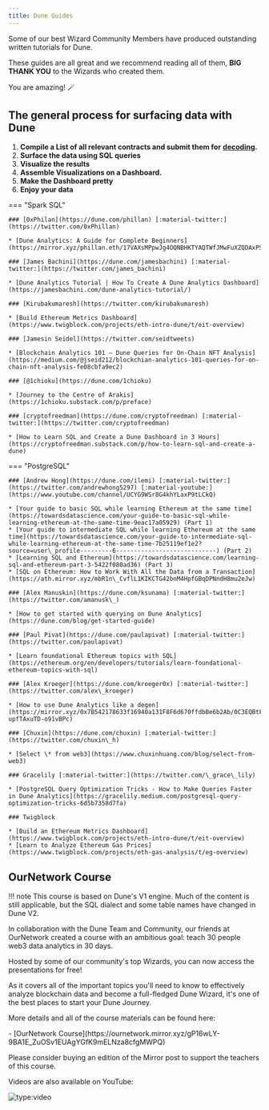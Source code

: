 ```yaml
---
title: Dune Guides
---
```


Some of our best Wizard Community Members have produced outstanding written tutorials for Dune.

These guides are all great and we recommend reading all of them, **BIG THANK YOU** to the Wizards who created them.

You are amazing! 🪄

## The general process for surfacing data with Dune

1. **Compile a List of all relevant contracts and submit them for** [**decoding**](../decoding-contracts.md)**.**
2. **Surface the data using SQL queries**
3. **Visualize the results**
4. **Assemble Visualizations on a Dashboard.**
5. **Make the Dashboard pretty**
6. **Enjoy your data**

=== "Spark SQL"
    
    ### [0xPhilan](https://dune.com/phillan) [:material-twitter:](https://twitter.com/0xPhillan)

    * [Dune Analytics: A Guide for Complete Beginners](https://mirror.xyz/phillan.eth/17VAXsMPpwJg4OQNBHKTYAQTWfJMwFuXZQDAxPStf0o)

    ### [James Bachini](https://dune.com/jamesbachini) [:material-twitter:](https://twitter.com/james_bachini)

    * [Dune Analytics Tutorial | How To Create A Dune Analytics Dashboard](https://jamesbachini.com/dune-analytics-tutorial/)

    ### [Kirubakumaresh](https://twitter.com/kirubakumaresh)

    * [Build Ethereum Metrics Dashboard](https://www.twigblock.com/projects/eth-intro-dune/t/eit-overview)

    ### [Jamesin Seidel](https://twitter.com/seidtweets)

    * [Blockchain Analytics 101 — Dune Queries for On-Chain NFT Analysis](https://medium.com/@jseid212/blockchian-analytics-101-queries-for-on-chain-nft-analysis-fe08cbfa9ec2)

    ### [@1chioku](https://dune.com/1chioku)

    * [Journey to the Centre of Arakis](https://1chioku.substack.com/p/preface)

    ### [cryptofreedman](https://dune.com/cryptofreedman) [:material-twitter:](https://twitter.com/cryptofreedman)

    * [How to Learn SQL and Create a Dune Dashboard in 3 Hours](https://cryptofreedman.substack.com/p/how-to-learn-sql-and-create-a-dune)

=== "PostgreSQL"

    ### [Andrew Hong](https://dune.com/ilemi) [:material-twitter:](https://twitter.com/andrewhong5297) [:material-youtube:](https://www.youtube.com/channel/UCYG9WSr8G4khYLaxP9tLCkQ)

    * [Your guide to basic SQL while learning Ethereum at the same time](https://towardsdatascience.com/your-guide-to-basic-sql-while-learning-ethereum-at-the-same-time-9eac17a05929) (Part 1)
    * [Your guide to intermediate SQL while learning Ethereum at the same time](https://towardsdatascience.com/your-guide-to-intermediate-sql-while-learning-ethereum-at-the-same-time-7b25119ef1e2?source=user\_profile---------6----------------------------) (Part 2)
    * [Learning SQL and Ethereum](https://towardsdatascience.com/learning-sql-and-ethereum-part-3-5422f080ad36) (Part 3)
    * [SQL on Ethereum: How to Work With All the Data from a Transaction](https://ath.mirror.xyz/mbR1n\_CvflL1KIKCTG42bnM4HpfGBqDPNndH8mu2eJw)

    ### [Alex Manuskin](https://dune.com/ksunama) [:material-twitter:](https://twitter.com/amanusk\_)

    * [How to get started with querying on Dune Analytics](https://dune.com/blog/get-started-guide)

    ### [Paul Pivat](https://dune.com/paulapivat) [:material-twitter:](https://twitter.com/paulapivat)

    * [Learn foundational Ethereum topics with SQL](https://ethereum.org/en/developers/tutorials/learn-foundational-ethereum-topics-with-sql)

    ### [Alex Kroeger](https://dune.com/kroeger0x) [:material-twitter:](https://twitter.com/alex\_kroeger)

    * [How to use Dune Analytics like a degen](https://mirror.xyz/0x7B542178633f16940a131F8F6d670ffdbBe6b2Ab/0C3EQBtFqAK4k2TAGPZhg0JMY-upfTAxuTD-o91vBPc)

    ### [Chuxin](https://dune.com/chuxin) [:material-twitter:](https://twitter.com/chuxin\_h)

    * [Select \* from web3](https://www.chuxinhuang.com/blog/select-from-web3)

    ### Gracelily [:material-twitter:](https://twitter.com/\_grace\_lily)

    * [PostgreSQL Query Optimization Tricks - How to Make Queries Faster in Dune Analytics](https://gracelily.medium.com/postgresql-query-optimization-tricks-6d5b7358d7fa)

    ### Twigblock

    * [Build an Ethereum Metrics Dashboard](https://www.twigblock.com/projects/eth-intro-dune/t/eit-overview)
    * [Learn to Analyze Ethereum Gas Prices](https://www.twigblock.com/projects/eth-gas-analysis/t/eg-overview)



## OurNetwork Course

!!! note
    This course is based on Dune's V1 engine. Much of the content is still applicable, but the SQL dialect and some table names have changed in Dune V2.

In collaboration with the Dune Team and Community, our friends at OurNetwork created a course with an ambitious goal: teach 30 people web3 data analytics in 30 days.

Hosted by some of our community's top Wizards, you can now access the presentations for free!

As it covers all of the important topics you'll need to know to effectively analyze blockchain data and become a full-fledged Dune Wizard, it's one of the best places to start your Dune Journey.

More details and all of the course materials can be found here:

<div class="cards grid" markdown>
- [OurNetwork Course](https://ournetwork.mirror.xyz/gP16wLY-9BA1E_ZuOSv1EUAgYGfK9mELNza8cfgMWPQ)
</div>

Please consider buying an edition of the Mirror post to support the teachers of this course.

Videos are also available on YouTube:

![type:video](https://www.youtube.com/embed/yDSmTUrpdoQ)
